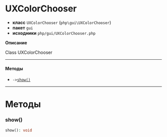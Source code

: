 # UXColorChooser

- **класс** `UXColorChooser` (`php\gui\UXColorChooser`)
- **пакет** `gui`
- **исходники** `php/gui/UXColorChooser.php`

**Описание**

Class UXColorChooser

---

#### Методы

- `->`[`show()`](#method-show)

---
# Методы

<a name="method-show"></a>

### show()
```php
show(): void
```